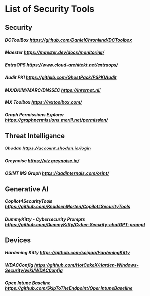 # List of Security Tools

## Security

##### DCToolBox https://github.com/DanielChronlund/DCToolbox

##### Maester https://maester.dev/docs/monitoring/

##### EntraOPS https://www.cloud-architekt.net/entraops/

##### Audit PKI https://github.com/GhostPack/PSPKIAudit

##### MX/DKIM/MARC/DNSSEC https://internet.nl/

##### MX Toolbox https://mxtoolbox.com/

##### Graph Permissions Explorer https://graphpermissions.merill.net/permission/


## Threat Intelligence

##### Shodan https://account.shodan.io/login

##### Greynoise https://viz.greynoise.io/

##### OSINT MS Graph https://aadinternals.com/osint/



## Generative AI

##### Copilot4SecurityTools https://github.com/KnudsenMorten/Copilot4SecurityTools

##### DummyKitty - Cybersecurity Prompts https://github.com/DummyKitty/Cyber-Security-chatGPT-prompt



## Devices

##### Hardening Kitty https://github.com/scipag/HardeningKitty

##### WDACConfig https://github.com/HotCakeX/Harden-Windows-Security/wiki/WDACConfig

##### Open Intune Baseline https://github.com/SkipToTheEndpoint/OpenIntuneBaseline
